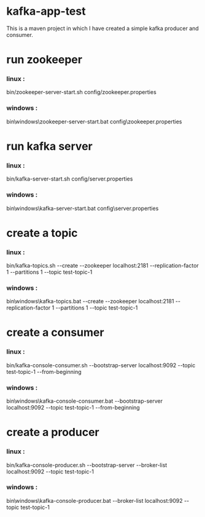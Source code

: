 # kafka-app-test
This is a maven project in which I have created a simple kafka producer and consumer.

# run zookeeper
### linux : 
bin/zookeeper-server-start.sh config/zookeeper.properties
### windows : 
bin\windows\zookeeper-server-start.bat config\zookeeper.properties

# run kafka server
### linux : 
bin/kafka-server-start.sh config/server.properties
### windows : 
bin\windows\kafka-server-start.bat config\server.properties

# create a topic
### linux : 
bin/kafka-topics.sh --create --zookeeper localhost:2181 --replication-factor 1 --partitions 1 --topic test-topic-1
### windows : 
bin\windows\kafka-topics.bat --create --zookeeper localhost:2181 --replication-factor 1 --partitions 1 --topic test-topic-1

# create a consumer
### linux : 
bin/kafka-console-consumer.sh --bootstrap-server localhost:9092 --topic test-topic-1 --from-beginning
### windows : 
bin\windows\kafka-console-consumer.bat --bootstrap-server localhost:9092 --topic test-topic-1 --from-beginning

# create a producer
### linux : 
bin/kafka-console-producer.sh --bootstrap-server --broker-list localhost:9092 --topic test-topic-1
### windows : 
bin\windows\kafka-console-producer.bat --broker-list localhost:9092 --topic test-topic-1